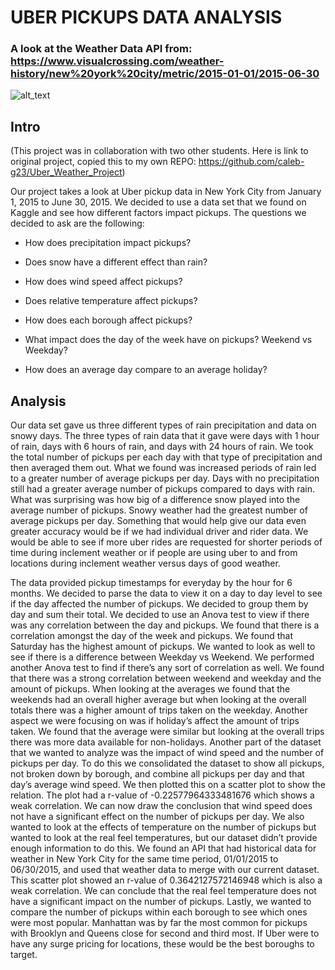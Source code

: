 
# UBER PICKUPS DATA ANALYSIS

### A look at the Weather Data API from: https://www.visualcrossing.com/weather-history/new%20york%20city/metric/2015-01-01/2015-06-30 
![alt_text](https://github.com/caleb-g23/Uber_Weather_Project/blob/main/Resources/Weather_API_Summary.png)

## Intro
(This project was in collaboration with two other students. Here is link to original project, copied this to my own REPO: https://github.com/caleb-g23/Uber_Weather_Project)


Our project takes a look at Uber pickup data in New York City from January 1, 2015 to June 30, 2015. We decided to use a data set that we found on Kaggle and see how different factors impact pickups. The questions we decided to ask are the following:

- How does precipitation impact pickups?

- Does snow have a different effect than rain?

- How does wind speed affect pickups?

- Does relative temperature affect pickups?

- How does each borough affect pickups?

- What impact does the day of the week have on pickups? Weekend vs Weekday?

- How does an average day compare to an average holiday?

## Analysis
Our data set gave us three different types of rain precipitation and data on snowy days. The three types of rain data that it gave were days with 1 hour of rain, days with 6 hours of rain, and days with 24 hours of rain. We took the total number of pickups per each day with that type of precipitation and then averaged them out. What we found was increased periods of rain led to a greater number of average pickups per day. Days with no precipitation still had a greater average number of pickups compared to days with rain. What was surprising was how big of a difference snow played into the average number of pickups. Snowy weather had the greatest number of average pickups per day. Something that would help give our data even greater accuracy would be if we had individual driver and rider data. We would be able to see if more uber rides are requested for shorter periods of time during inclement weather or if people are using uber to and from locations during inclement weather versus days of good weather.  

The data provided  pickup timestamps for everyday by the hour for 6 months. We decided to parse the data to view it on a day to day level to see if the day affected the number of pickups. We decided to group them by day and sum their total. We decided to use an Anova test to view if there was any correlation between the day and pickups. We found that there is a correlation amongst the day of the week and pickups. We found that Saturday has the highest amount of pickups. We wanted to look as well to see if there is a difference between Weekday vs Weekend. We performed another Anova test to find if there’s any sort of correlation as well. We found that there was a strong correlation between weekend and weekday and the amount of pickups. When looking at the averages we found that the weekends had an overall higher average but when looking at the overall totals there was a higher amount of trips taken on the weekday. Another aspect we were focusing on was if holiday’s affect the amount of trips taken. We found that the average were similar but looking at the overall trips there was more data available for non-holidays. 
Another part of the dataset that we wanted to analyze was the impact of wind speed and the number of pickups per day. To do this we consolidated the dataset to show all pickups, not broken down by borough, and combine all pickups per day and that day’s average wind speed. We then plotted this on a scatter plot to show the relation. The plot had a r-value of -0.22577964333481676 which shows a weak correlation. We can now draw the conclusion that wind speed does not have a significant effect on the number of pickups per day.
We also wanted to look at the effects of temperature on the number of pickups but wanted to look at the real feel temperatures, but our dataset didn’t provide enough information to do this. We found an API that had historical data for weather in New York City for the same time period, 01/01/2015 to 06/30/2015, and used that weather data to merge with our current dataset. This scatter plot showed an r-value of 0.3642127572146948 which is also a weak correlation. We can conclude that the real feel temperature does not have a significant impact on the number of pickups.
Lastly, we wanted to compare the number of pickups within each borough to see which ones were most popular. Manhattan was by far the most common for pickups with Brooklyn and Queens close for second and third most. If Uber were to have any surge pricing for locations, these would be the best boroughs to target. 
